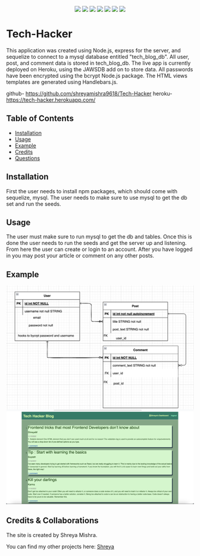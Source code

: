 <p align="center">
    <img src="https://img.shields.io/badge/Javascript-yellow" />
    <img src="https://img.shields.io/badge/express-orange" />
    <img src="https://img.shields.io/badge/Sequelize-blue"  />
    <img src="https://img.shields.io/badge/mySQL-blue"  />
    <img src="https://img.shields.io/badge/dotenv-green" />
    <img src="https://img.shields.io/badge/node.js-blue"/>
    <img src="https://img.shields.io/badge/handlebars-red"/>

</p>

# Tech-Hacker

This application was created using Node.js, express for the server, and sequelize to connect to a mysql database entitled "tech_blog_db".  All user, post, and comment data is stored in tech_blog_db.  The live app is currently deployed on Heroku, using the JAWSDB add on to store data.  All passwords have been encrypted using the bcrypt Node.js package.  The HTML views templates are generated using Handlebars.js.

github- https://github.com/shreyamishra9618/Tech-Hacker
heroku- https://tech-hacker.herokuapp.com/


## Table of Contents

- [Installation](#installation)
- [Usage](#usage)
- [Example](#example)
- [Credits](#credits)
- [Questions](#questions)



## Installation
First the user needs to install npm packages, which should come with sequelize, mysql. The user needs to make sure to use mysql to get the db set and run the seeds.

## Usage
The user must make sure to run mysql to get the db and tables. Once this is done the user needs to run the seeds and get the server up and listening. From here the user can create or login to an account. After you have logged in you may post your article or comment on any other posts.

## Example
![The basic table structure.](./public/images/Table_Struct.png)
![This is the home page.](public/images/websiteImg.png)



## Credits & Collaborations
The site is created by Shreya Mishra.
 
 You can find my other projects here:  [Shreya](https://github.com/shreyamishra9618)
